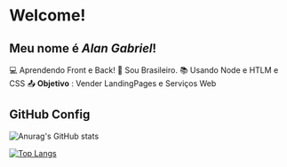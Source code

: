 # Welcome!
 
## Meu nome é _Alan Gabriel_!
 
:computer: Aprendendo Front e Back!
:house_with_garden: Sou Brasileiro.
:books: Usando Node e HTLM e CSS
:outbox_tray: **Objetivo** : Vender LandingPages e Serviços Web
 
## GitHub Config

![Anurag's GitHub stats](https://github-readme-stats.vercel.app/api?username=AlanGabriL&show_icons=true&theme=dracula)

[![Top Langs](https://github-readme-stats.vercel.app/api/top-langs/?username=AlanGabriL&theme=dracula&layout=compact)](https://github.com/AalnGabri/github-readme-stats)
